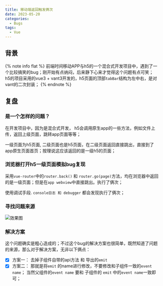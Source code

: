 ```yaml
---
title: 移动端返回触发俩次
date: 2023-05-20
categories:
  - Bugs
tags:
  - Vue
---
```


## 背景

{% note info flat %}
前端时间移动APP与h5的一个混合式开发项目中，遇到了一个比较搞笑的bug；刚开始有点纳闷，后来静下心来才觉得这个问题有点可笑；
h5的项目采用的vue3 + vant3开发的，h5页面的顶部`tabBar`结构为左中右，是对vant的二次封装；
{% endnote %}

## 复盘

### **是一个怎样的问题？**

在开发项目中，因为是混合式开发， h5会调用原生app的一些方法，例如文件上传，返回上级页面，跳转app页面等等；

一级页面为h5页面, 二级页面也是h5页面，在二级页面返回直接跳出，直接到了app原生页面首页；按理说这应该返回的是一级h5的页面；

### **浏览器打开h5一级页面模拟bug复现**

采用`vue-router`中的`router.back()` 和 `router.go(page)`方法，均在浏览器中返回的是一级页面；但是在`app webview`中直接跳出。执行了俩次；

使用调试手段. `console日志 和 debugger` 都会发现执行了俩次；

### **寻找问题来源**

![效果图](http://qiniu.wangxiaoze.wang/hexo-blog/vue-tabbar.svg)

### **解决方案**

这个问题确实是粗心造成的；不过这个bug的解决方案也很简单，既然知道了问题的来源，那么对于解决方案，无非以下俩点：

- [x] 方案一： 去掉子组件自带的api方法 和 导出的`emit`
- [x] 方案二： 那就是将`emit` 的name进行修改，不要修改和子组件一致的`event name`； 当然父组件的`event name` 要和 子组件的
`emit` 中的`event name`一致即可；
